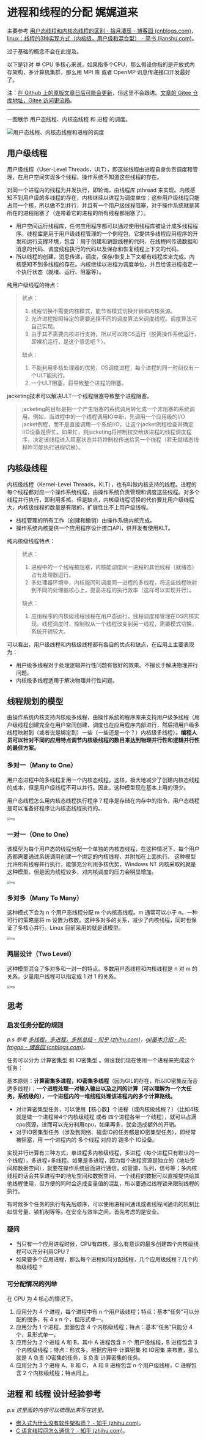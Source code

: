 # 进程和线程的分配 娓娓道来

主要参考 [用户态线程和内核态线程的区别 - 拾月凄辰 - 博客园 (cnblogs.com)](https://www.cnblogs.com/FengZeng666/p/14219477.html)，[linux：线程的3种实现方式（内核级，用户级和混合型） - 简书 (jianshu.com)](https://www.jianshu.com/p/0dc3c5023ec7)。

过于基础的概念不会在此提及。

以下是针对 单 CPU 多核心来说，如果指多个CPU，那么假设你指的是开放式内存架构，多计算机集群，那么用 MPI 库 或者 OpenMP 讯息传递接口开发最好了。

注：[在 Github 上的原版文章日后可能会更新](https://github.com/Staok/ARM-Linux-Study)，但这里不会跟进。[文章的 Gitee 仓库地址，Gitee 访问更流畅](https://gitee.com/staok/ARM-Linux-Study)。

------

一图展示 用户态线程、内核态线程 和 进程 的调度。

![用户态线程、内核态线程和进程的调度](assets/v2-989b429f41fc9cb64d0f8b58a59dadce_720w.jpg)

## 用户级线程

用户级线程（User-Level Threads，ULT），即这些线程由进程自身负责调度和管理，在用户空间实现多个线程，操作系统不知道这些线程的存在。

对同一个进程内的线程为并发执行，即轮询，由线程库 pthread 来实现。内核感知不到用户级的多线程的存在，内核继续以进程为调度单位；这些用户级线程只能占用一个核，所以做不到并行，并且有一个用户级线程阻塞，对于操作系统就是其所在的进程阻塞了（连带着它的进程的所有线程都阻塞了）。

- 用户空间运行线程库，任何应用程序都可以通过使用线程库被设计成多线程程序。线程库是用于用户级线程管理的一个例程包，它提供多线程应用程序的开发和运行支撑环境，包含：用于创建和销毁线程的代码、在线程间传递数据和消息的代码、调度线程执行的代码以及保存和恢复线程上下文的代码。
- 所以线程的创建，消息传递，调度，保存/恢复上下文都有线程库来完成。内核感知不到多线程的存在。内核继续以进程为调度单位，并且给该进程指定一个执行状态（就绪、运行、阻塞等）。

纯用户级线程的特点：

> 优点：
>
> 1. 线程切换不需要内核模式，能节省模式切换开销和内核资源。
> 2. 允许进程按照特定的需要选择不同的调度算法来调度线程。调度算法可自己实现。
> 3. 由于其不需要内核进行支持，所以可以跨OS运行（脱离操作系统运行，即裸机运行，是这个意思吧？）。
>
> 缺点：
>
> 1. 不能利用多核处理器的优势，OS调度进程，每个进程的同一时刻仅有一个ULT能执行。
> 2. 一个ULT阻塞，将导致整个进程的阻塞。

jacketing技术可以解决ULT一个线程阻塞导致整个进程阻塞。

> jacketing的目标是把一个产生阻塞的系统调用转化成一个非阻塞的系统调用。例如，当进程中的一个线程调用IO中断，先调用一个应用级的I/O jacket例程，而不是直接调用一个系统I/O。让这个jacket例程检查并确定I/O设备是否忙。如果忙，则jacketing将控制权交给该进程的线程调度程序，决定该线程进入阻塞状态并将控制权传送给另一个线程（若无就绪态线程咋可能执行进程切换）。

 

## 内核级线程

内核级线程（Kernel-Level Threads，KLT），也有叫做内核支持的线程。进程的每个线程都对应一个操作系统线程，由操作系统负责管理和调度这些线程。对多个线程并行执行，即利用多核。但是缺点，内核级线程切换的代价要比用户级线程大，内核级线程的数量是有限的，扩展性比不上用户级线程。

- 线程管理的所有工作（创建和撤销）由操作系统内核完成。
- 操作系统内核提供一个应用程序设计接口API，供开发者使用KLT。

纯内核级线程特点：

> 优点：
>
> 1. 进程中的一个线程被阻塞，内核能调度同一进程的其他线程（就绪态）占有处理器运行。
> 2. 多处理器环境中，内核能同时调度同一进程的多线程，将这些线程映射到不同的处理器核心上，提高进程的执行效率（这样可以实现并行）。
>
> 缺点：
>
> 1. 应用程序的内核级线程线程在用户态运行，线程调度和管理在OS内核实现。线程调度时，控制权从一个线程改变到另一线程，需要模式切换，系统开销较大。



可以看出，用户级线程和内核级线程都有各自的优点和缺点，在应用上主要表现为：

- 用户级多线程对于处理逻辑并行性问题有很好的效果。不擅长于解决物理并行问题。
- 内核级多线程适用于解决物理并行性问题。

## 线程规划的模型

由操作系统内核支持内核级多线程，由操作系统的程序库来支持用户级多线程（用户级线程创建完全在用户空间创建，调度也在应用程序内部进行，然后把用户级多线程映射到（或者说是绑定到）一些（一些还是一个？）内核级多线程）。**编程人员可以针对不同的应用特点调节内核级线程的数目来达到物理并行性和逻辑并行性的最佳方案。**

### 多对一（Many to One）

用户态进程中的多线程复用一个内核态线程。这样，极大地减少了创建内核态线程的成本，但是用户级线程不可以并行。因此，这种模型现在基本上用的很少。

用户态线程怎么用内核态线程执行程序？程序是存储在内存中的指令，用户态线程是可以准备好程序让内核态线程执行的。

<img src="assets/1435569-20210101100744821-662751768.png" alt="img" style="zoom: 50%;" />

### 一对一（One to One）

该模型为每个用户态的线程分配一个单独的内核态线程，在这种情况下，每个用户态都需要通过系统调用创建一个绑定的内核线程，并附加在上面执行。 这种模型允许所有线程并行执行，能够充分利用多核优势，Windows NT 内核采取的就是这种模型。但是因为线程较多，对内核调度的压力会明显增加。

<img src="assets/1435569-20210101100809480-2111181521.png" alt="img" style="zoom:50%;" />

### 多对多（Many To Many）

这种模式下会为 n 个用户态线程分配 m 个内核态线程。m 通常可以小于 n。一种可行的策略是将 m 设置为核数。这种多对多的关系，减少了内核线程，同时也保证了多核心并行。Linux 目前采用的就是该模型。

<img src="assets/1435569-20210101100834512-1316082529.png" alt="img" style="zoom:50%;" />

### 两层设计（Two Level）

这种模型混合了多对多和一对一的特点。多数用户态线程和内核线程是 n 对 m 的关系，少量用户线程可以指定成 1 对 1 的关系。

<img src="assets/1435569-20210101100657966-1681351037.png" alt="img" style="zoom:50%;" />

## 思考

### 启发任务分配的规则

*p.s 参考 [多线程，多进程，多核总结 - 知乎 (zhihu.com)](https://zhuanlan.zhihu.com/p/82123111)，[gil基本介绍 - 风-fmgao - 博客园 (cnblogs.com)](https://www.cnblogs.com/fmgao-technology/p/9194614.html)。*

任务可以分为 计算密集型 和 IO密集型 。假设我们现在使用一个进程来完成这个任务：

基本原则：**计算密集多进程，IO密集多线程**（因为GIL的存在，所以IO密集反而合适多线程）；**一个进程处理一对输入输出以及之间的计算（可以理解为一个大任务，系统级的），一个进程内的一堆线程处理该进程内的多个计算路线。**

- 对计算密集型任务，可以使用【核心数】个进程（或内核级线程？）（比如4核就是做一个进程带4个内核级线程 或者 四个进程各带一个线程），就可以占满cpu资源，进而可以充分利用cpu，如果再多，就会造成额外的开销。
- 对于IO密集型任务（涉及到网络、磁盘IO的任务都是IO密集型任务），即经常被阻塞，用 一个进程内的 多个线程 对应的 跑多个 IO设备。

实现并行计算有三种方式，单进程多内核级线程，多进程（每个进程只有默认的一个线程），多进程+多线程。如果是多进程，因为每个进程资源是独立的（地址空间和数据空间），就要在操作系统层面进行通信，如管道，队列，信号等；多内核线程的话会共享进程中的地址空间和数据空间，一个线程的数据可以直接提供给其他线程使用，但方便的同时会造成变量值的混乱，所以要通过线程锁来限制线程的执行。

有时候多个任务的执行有先后顺序，可以使用进程间通讯或者线程间通讯的机制比如信号量、锁机制等等。在安全与效率之间，首先考虑的是安全。

### 疑问

- 当只有一个应用进程时候，CPU有四核，那么有意识的最多创建四个内核级线程可以充分利用CPU？
- 如果要多个应用进程，那么每个进程如何分配线程，几个应用级线程？几个内核级线程？

### 可分配情况的列举

在 CPU 为 4 核心的情况下。

1. 应用分为 4 个进程，每个进程中有  n 个用户级线程；特点：基本“任务”可以分配的很多，有 4 x n 个，但形式单一。
2. 应用分为 1 个进程，里面包含 4 个内核级线程；特点：基本“任务”只能分 4 个，且形式单一。
3. 应用分为 2 个进程 A 和 B，其中 A 进程包含 n 个 用户级线程，B 进程包含 3 个内核级线程；特点：形式多，根据应用中 计算密集 和 IO密集 来布置，那么就是 A 负责 IO密集的任务，B 负责 计算密集的任务。
4. 应用分为 3 个进程 A、B 和 C， A 和 B 进程包含 n 个用户级线程，C 进程包含 2 个内核级线程；特点同上。

## 进程 和 线程 设计经验参考

*p.s 这里面的内容可以梳理出来写在这里。*

- [嵌入式为什么没有软件架构师？ - 知乎 (zhihu.com)](https://zhuanlan.zhihu.com/p/430120238)。
- [C 语言线程间怎么通信？ - 知乎 (zhihu.com)](https://www.zhihu.com/question/517999009/answer/2384540386)。